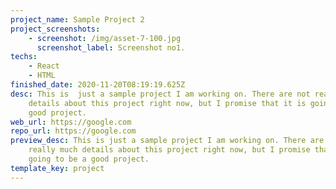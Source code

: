 ```yaml
---
project_name: Sample Project 2
project_screenshots:
    - screenshot: /img/asset-7-100.jpg
      screenshot_label: Screenshot no1.
techs:
    - React
    - HTML
finished_date: 2020-11-20T08:19:19.625Z
desc: This is  just a sample project I am working on. There are not really much
    details about this project right now, but I promise that it is going to be a
    good project.
web_url: https://google.com
repo_url: https://google.com
preview_desc: This is just a sample project I am working on. There are not
    really much details about this project right now, but I promise that it is
    going to be a good project.
template_key: project
---
```


